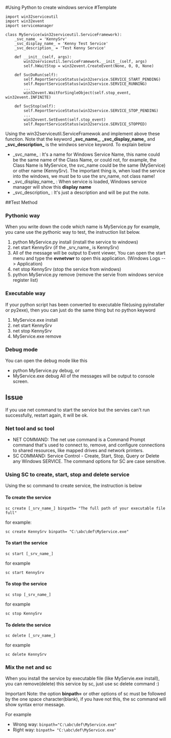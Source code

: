 #Using Python to create windows service
#Template 

	import win32serviceutil
	import win32event
	import servicemanager
	
	class MyService(win32serviceutil.ServiceFramework):
		_svc_name_ = 'KennySrv'
    	_svc_display_name_ = 'Kenny Test Service'
    	_svc_description_ = 'Test Kenny Service'

		def __init__(self, args):
        	win32serviceutil.ServiceFramework.__init__(self, args)
        	self.hWaitStop = win32event.CreateEvent(None, 0, 0, None)
		
		def SvcDoRun(self):
			self.ReportServiceStatus(win32service.SERVICE_START_PENDING) 
			self.ReportServiceStatus(win32service.SERVICE_RUNNING)
			...
			win32event.WaitForSingleObject(self.stop_event, win32event.INFINITE)
		
		def SvcStop(self):
			self.ReportServiceStatus(win32service.SERVICE_STOP_PENDING)
			...
			win32event.SetEvent(self.stop_event)
        	self.ReportServiceStatus(win32service.SERVICE_STOPPED)

Using the win32serviceutil.ServiceFramewok and implement above these function.
Note that the keyword **\_svc_name\_**, **\_svc_display_name\_** and **_svc_description\_** is the windwos service keyword. To explain below

* \_svc_name\_ : It's a name for Windows Service Name, this name could be the same name of the Class Name, or could not, for example, the Class Name is MyService, the svc_name could be the same (MyService) or other name (KennySrv). The important thing is, when load the service into the windows, we must be to use the srv_name, not class name!
* \_svc_display_name\_ : When service is loaded, Windows service manager will show this **display name**
* \_svc_description_ : It's just a description and will be put the note.

##Test Method 
### Pythonic way
When you write down the code which name is MyService.py for example, you cane use the pythonic way to test, the instruction list below.

1. python MyService.py install (install the service to windows)
2. net start KennySrv (if the \_srv_name\_ is KennySrv)
3. All of the message will be output to Event viewer, You can open the start menu and type the **evnetvwr** to open this application. (Windows Logs --> Application)
4. net stop KennySrv (stop the service from windows)
5. python MyService.py remove  (remove the servie from windows service register list)

### Executable way
If your python script has been converted to executable file(using pyinstaller or py2exe), then you can just do the same thing but no python keyword

1. MyService.exe install
2. net start KennySrv
3. net stop KennySrv
4. MyService.exe remove

### Debug mode
You can open the debug mode like this
* python MyService.py debug, or
* MyService.exe debug
All of the messages will be output to console screen.

## Issue
If you use net command to start the service but the servies can't run successfully, restart again, it will be ok.

### Net tool and sc tool
* NET COMMAND: The net use command is a Command Prompt command that's used to connect to, remove, and configure connections to shared resources, like mapped drives and network printers.
* SC COMMAND: Service Control - Create, Start, Stop, Query or Delete any Windows SERVICE. The command options for SC are case sensitive. 

### Using SC to create, start, stop and delete service 
Using the sc command to create service, the instruction is below
#### To create the service
`sc create [_srv_name_] binpath= "The full path of your executable file full"`

for example: 

`sc create KennySrv binpath= "C:\abc\def\MyService.exe"`

#### To start the service
`sc start [_srv_name_]`

for example

`sc start KennySrv`

#### To stop the service

`sc stop [_srv_name_]`

for example

`sc stop KennySrv`

#### To delete the service

`sc delete [_srv_name_]`

for example

`sc delete KennySrv`


### Mix the net and sc

When you install the service by executable file (like MyServie.exe install), you can remove(delete) this service by sc, just use sc delete command :)

Important Note: the option **binpath=** or other options of sc must be followed by the one space character(blank), if you have not this, the sc command will show syntax error message.

For example

* Wrong way: `binpath="C:\abc\def\MyService.exe"`
* Right way: `binpath= "C:\abc\def\MyService.exe"`
